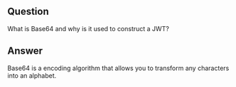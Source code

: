 ## Question

What is Base64 and why is it used to construct a JWT?

## Answer

Base64 is a encoding algorithm that allows you to transform any characters into an alphabet.
